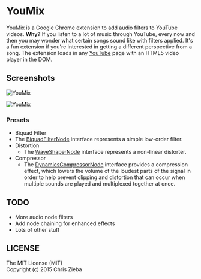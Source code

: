 # YouMix

YouMix is a Google Chrome extension to add audio filters to YouTube videos. **Why?** If you listen to a lot of music through YouTube, every now and then you may wonder what certain songs sound like with filters applied. It's a fun extension if you're interested in getting a different perspective from a song. The extension loads in any [YouTube](https://youtube.com) page with an HTML5 video player in the DOM.

## Screenshots

![YouMix](https://raw.githubusercontent.com/ChrisZieba/youmix/master/screenshots/youmix4.png)  

![YouMix](https://raw.githubusercontent.com/ChrisZieba/youmix/master/screenshots/youmix2.png)

### Presets
- Biquad Filter
 - The [BiquadFilterNode](https://developer.mozilla.org/en-US/docs/Web/API/BiquadFilterNode) interface represents a simple low-order filter.
- Distortion
  - The [WaveShaperNode](https://developer.mozilla.org/en-US/docs/Web/API/WaveShaperNode) interface represents a non-linear distorter.
- Compressor
  - The [DynamicsCompressorNode](https://developer.mozilla.org/en-US/docs/Web/API/DynamicsCompressorNode) interface provides a compression effect, which lowers the volume of the loudest parts of the signal in order to help prevent clipping and distortion that can occur when multiple sounds are played and multiplexed together at once.

## TODO

- More audio node filters
- Add node chaining for enhanced effects
- Lots of other stuff

## LICENSE

The MIT License (MIT)  
Copyright (c) 2015 Chris Zieba
